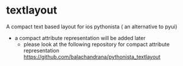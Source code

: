 # textlayout
A compact text based layout for ios pythonista ( an alternative to pyui)
- a compact attribute representation will be added later
   - please look at the following repository for compact attribute representation
   https://github.com/balachandrana/pythonista_textlayout
